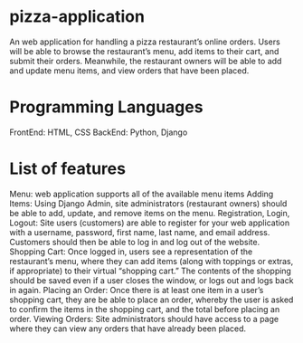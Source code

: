 # pizza-application

An web application for handling a pizza restaurant’s online orders. Users will be able to browse the restaurant’s menu, add items to their cart, and submit their orders. Meanwhile, the restaurant owners will be able to add and update menu items, and view orders that have been placed.

# Programming Languages

FrontEnd: HTML, CSS
BackEnd: Python, Django

# List of features

Menu: web application supports all of the available menu items
Adding Items: Using Django Admin, site administrators (restaurant owners) should be able to add, update, and remove items on the menu.
Registration, Login, Logout: Site users (customers) are able to register for your web application with a username, password, first name, last name, and email address. Customers should then be able to log in and log out of the website.
Shopping Cart: Once logged in, users see a representation of the restaurant’s menu, where they can add items (along with toppings or extras, if appropriate) to their virtual “shopping cart.” The contents of the shopping should be saved even if a user closes the window, or logs out and logs back in again.
Placing an Order: Once there is at least one item in a user’s shopping cart, they are be able to place an order, whereby the user is asked to confirm the items in the shopping cart, and the total before placing an order.
Viewing Orders: Site administrators should have access to a page where they can view any orders that have already been placed.
